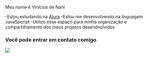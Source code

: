 Meu nome é Vinícius de Nani


-Estou estudando na [Alura](https://www.alura.com.br)
-Estou me desenvolvendo na linguagem JavaSpcript
-Utilizo esse espaço para minha organização e compartilhamento dos meus projetos desendvolvidos 

### Você pode entrar em contato comigo 


![](https://media.tenor.com/faTSv8rHeFoAAAAM/space-jam-michael-jordan.gif)
